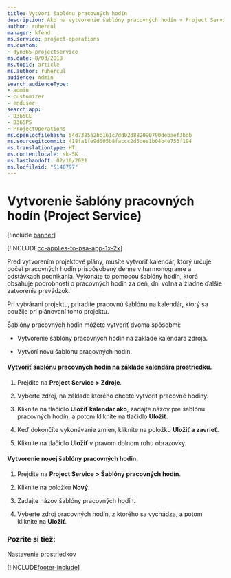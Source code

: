 ```yaml
---
title: Vytvorí šablónu pracovných hodín
description: Ako na vytvorenie šablóny pracovných hodín v Project Service
author: ruhercul
manager: kfend
ms.service: project-operations
ms.custom:
- dyn365-projectservice
ms.date: 8/03/2018
ms.topic: article
ms.author: ruhercul
audience: Admin
search.audienceType:
- admin
- customizer
- enduser
search.app:
- D365CE
- D365PS
- ProjectOperations
ms.openlocfilehash: 54d7385a2bb161c7dd02d882090790debaef3bdb
ms.sourcegitcommit: 418fa1fe9d605b8faccc2d5dee1b04b4e753f194
ms.translationtype: HT
ms.contentlocale: sk-SK
ms.lasthandoff: 02/10/2021
ms.locfileid: "5148797"
---
```

# <a name="create-a-work-hours-template-project-service"></a>Vytvorenie šablóny pracovných hodín (Project Service)

[!include [banner](../includes/psa-now-project-operations.md)]

[!INCLUDE[cc-applies-to-psa-app-1x-2x](../includes/cc-applies-to-psa-app-1x-2x.md)]

Pred vytvorením projektové plány, musíte vytvoriť kalendár, ktorý určuje počet pracovných hodín prispôsobený denne v harmonograme a odstávkach podnikania. Vykonáte to pomocou šablóny hodín, ktorá obsahuje podrobnosti o pracovných hodín za deň, dni voľna a žiadne ďalšie zatvorenia prevádzok.  
  
 Pri vytváraní projektu, priradíte pracovnú šablónu na kalendár, ktorý sa použije pri plánovaní tohto projektu.  
  
 Šablóny pracovných hodín môžete vytvoriť dvoma spôsobmi:  
  
-   Vytvorenie šablóny pracovných hodín na základe kalendára zdroja.  
  
-   Vytvorí novú šablónu pracovných hodín.  
  
#### <a name="to-create-a-work-hours-template-based-on-a-resources-calendar"></a>Vytvoriť šablónu pracovných hodín na základe kalendára prostriedku.  
  
1.  Prejdite na **Project Service > Zdroje**.  
  
2.  Vyberte zdroj, na základe ktorého chcete vytvoriť pracovné hodiny.  
  
3.  Kliknite na tlačidlo **Uložiť kalendár ako**, zadajte názov pre šablónu pracovných hodín, a potom kliknite na tlačidlo **Uložiť**.  
  
4.  Keď dokončíte vykonávanie zmien, kliknite na položku **Uložiť a zavrieť**.  
  
5.  Kliknite na tlačidlo **Uložiť** v pravom dolnom rohu obrazovky.  
  
#### <a name="to-create-a-new-work-hours-template"></a>Vytvorenie novej šablóny pracovných hodín.  
  
1.  Prejdite na **Project Service > Šablóny pracovných hodín**.  
  
2.  Kliknite na položku **Nový**.  
  
3.  Zadajte názov šablóny pracovných hodín.  
  
4.  Vyberte zdroj pracovných hodín, z ktorého sa vychádza, a potom kliknite na **Uložiť**.  
  
### <a name="see-also"></a>Pozrite si tiež:  
 [Nastavenie prostriedkov](../psa/set-up-resources.md)


[!INCLUDE[footer-include](../includes/footer-banner.md)]